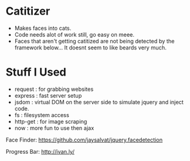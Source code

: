 Catitizer
=========

- Makes faces into cats.
- Code needs alot of work still, go easy on meee.
- Faces that aren't getting catitized are not being detected by the framework below... It doesnt seem to like beards very much.


Stuff I Used
============
  - request : for grabbing websites
  - express : fast server setup
  - jsdom : virtual DOM on the server side to simulate jquery and inject code.
  - fs : filesystem access
  - http-get : for image scraping
  - now : more fun to use then ajax


Face Finder:
https://github.com/jaysalvat/jquery.facedetection

Progress Bar:
http://ivan.ly/